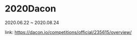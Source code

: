 # 2020Dacon

2020.06.22 ~  2020.08.24

link: https://dacon.io/competitions/official/235615/overview/
